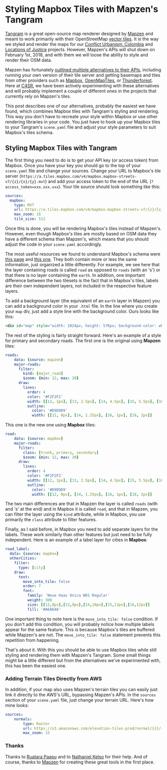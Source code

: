 # Styling Mapbox Tiles with Mapzen's Tangram

[Tangram](https://mapzen.com/products/tangram/) is a great open-source map renderer designed by [Mapzen](https://mapzen.com/) and meant to work primarily with their OpenStreetMap [vector tiles](https://mapzen.com/projects/vector-tiles). It is the way we styled and render the maps for our [Conflict Urbanism: Colombia](c4sr.columbia.edu/conflict-urbanism-colombia) and [Locations of Justice](https://urbanomnibus.net/2017/11/map-location-justice/) projects. However, Mapzen's APIs will shut down on February 1st, 2018, and with them we will loose the ability to style and render their OSM data.

Mapzen has fortunately [outlined multiple alternatives to their APIs](https://mapzen.com/blog/migration/), including running your own version of their tile server and getting basemaps and tiles from other providers such as [Mapbox](https://www.mapbox.com/maps/), [OpenMapTiles](https://openmaptiles.org/), or [Thunderforest](https://thunderforest.com/docs/vector-maps-api/). Here at [C4SR](c4sr.columbia.edu), we have been actively experimenting with these alternatives and will probably implement a couple of different ones in the projects that currently rely on Mapzen's tiles.

This post describes one of our alternatives, probably the easiest we have found, which combines Mapbox tiles with Tangram's styling and rendering. This way you don't have to recreate your style within Mapbox or use other rendering libraries in your code. You just have to hook up your Mapbox tiles to your Tangram's `scene.yaml` file and adjust your style parameters to suit Mapbox's tiles schema.

## Styling Mapbox Tiles with Tangram

The first thing you need to do is to get your API key (or access token) from Mapbox. Once you have your key you should go to the top of your `scene.yaml` file and change your sources. Change your URL to Mapbox's tile server (`https://a.tiles.mapbox.com/v4/mapbox.mapbox-streets-v7/{z}/{x}/{y}.mvt`) and add your access token to the end of the URL (`?access_token=xxx.xxx.xxx`). Your tile source should look something like this:
```yaml
sources:
  mapbox:
    type: MVT
    url: https://a.tiles.mapbox.com/v4/mapbox.mapbox-streets-v7/{z}/{x}/{y}.mvt?access_token=xxx.xxx.xxx
    max_zoom: 16
    tile_size: 512
```

Once this is done, you will be rendering Mapbox's tiles instead of Mapzen's. However, even though Mapbox's tiles are mostly based on OSM data they have a different schema than Mapzen's, which means that you should adjust the code in your `scene.yaml` accordingly.

The most useful resources we found to understand Mapbox's schema were [this page](https://www.mapbox.com/vector-tiles/mapbox-streets-v7/) and [this one](https://www.mapbox.com/studio/tilesets/mapbox.mapbox-streets-v7/). They both contain more or less the same information, just organized a little differently. For example, we see here that the layer containing roads is called `road` as opposed to `roads` (with an 's') or that there is no layer containing the `earth`. In addition, one important difference between the two tilesets is the fact that in Mapbox's tiles, labels are their own independent layers, not included in the respective feature layers.

To add a background layer (the equivalent of an `earth` layer in Mapzen) you can add a background color in your `.html` file. In the line where you create your `map` div, just add a style line with the background color. Ours looks like this:
```html
<div id="map" style="width: 1024px; height: 576px; background-color: white;">
```

The rest of the styling is fairly straight forward. Here's an example of a style for primary and secondary roads. The first one is the original using **Mapzen** tiles:
```yaml
roads:
    data: {source: mapzen}
    major-roads:
      filter:
        kind: [major_road]
        $zoom: {min: 12, max: 20}
      draw:
        lines:
          order: 4
          color: '#F2F2F2'
          width: [[12, 1px], [13, 2.5px], [14, 4.5px], [15, 5.5px], [16, 7.0px], [19, 14m]]
          outline:
            color: '#D9D9D9'
            width: [[12, 0px], [14, 1.25px], [16, 1px], [18, 2px]]
```
This one is the new one using **Mapbox** tiles:
```yaml
road:
    data: {source: mapbox}
    major-roads:
      filter:
        class: [trunk, primary, secondary]
        $zoom: {min: 12, max: 20}
      draw:
        lines:
          order: 4
          color: '#F2F2F2'
          width: [[12, 1px], [13, 2.5px], [14, 4.5px], [15, 5.5px], [16, 7.0px], [19, 14m]]
          outline:
            color: '#D9D9D9'
            width: [[12, 0px], [14, 1.25px], [16, 1px], [18, 2px]]
```
The two main differences are that in Mapzen the layer is called `roads` (with and 's' at the end) and in Mapbox it is called `road`, and that in Mapzen, you can filter the layer using the `kind` attribute, while in Mapbox, you use primarily the `class` attribute to filter features.

Finally, as I said before, in Mapbox you need to add separate layers for the labels. These work similarly than other features but just need to be fully independent. Here is an example of a label layer for cities in **Mapbox**:
```yaml
road_label:
  data: {source: mapbox}
  otherCities:
    filter:
      type: [city]
    draw:
      text:
        move_into_tile: false
        order: 7
        font:
          family: 'Neue Haas Unica W01 Regular'
          weight: 300
          size: [[12,8px],[13,9px],[14,10px],[15,11px],[16,12px]]
          fill: '#A6A6A6'
```
One important thing to note here is the `move_into_tile: false` condition. If you don't add this condition, you will probably notice how multiple labels appear for the same feature. This is because Mapbox's tiles are buffered while Mapzen's are not. The `move_into_tile: false` statement prevents this repetition from happening.

That's about it. With this you should be able to use Mapbox tiles while still styling and rendering them with Mapzen's Tangram. Some small things might be a little different but from the alternatives we've experimented with, this has been the easiest one.

### Adding Terrain Tiles Directly from AWS

In addition, if your map also uses Mapzen's terrain tiles you can easily just link it directly to the AWS's URL, bypassing Mapzen's APIs. In the `sources` section of your `scene.yaml` file, just change your terrain URL. Here's how mine looks:
```yaml
sources:
    normals:
        type: Raster
        url: https://s3.amazonaws.com/elevation-tiles-prod/normal/{z}/{x}/{y}.png
        max_zoom: 15
```

### Thanks

Thanks to [Ruatara Paapu](https://gis.stackexchange.com/users/91712/ruatara-paapu) and to [Nathaniel Kelso](https://twitter.com/kelsosCorner) for their help. And of course, thanks to [Mapzen](https://mapzen.com/) for creating these great tools in the first place.
